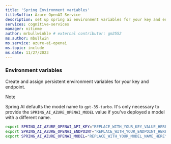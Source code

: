 ```yaml
---
title: 'Spring Environment variables'
titleSuffix: Azure OpenAI Service
description: set up spring ai environment variables for your key and endpoint
services: cognitive-services
manager: nitinme
author: mrbullwinkle # external contributor: gm2552
ms.author: mbullwin
ms.service: azure-ai-openai
ms.topic: include
ms.date: 11/27/2023
---
```


### Environment variables

Create and assign persistent environment variables for your key and endpoint.

> [!NOTE]
> Spring AI defaults the model name to `gpt-35-turbo`. It's only necessary to provide the `SPRING_AI_AZURE_OPENAI_MODEL` value if you've deployed a model with a different name.

```bash
export SPRING_AI_AZURE_OPENAI_API_KEY="REPLACE_WITH_YOUR_KEY_VALUE_HERE"
export SPRING_AI_AZURE_OPENAI_ENDPOINT="REPLACE_WITH_YOUR_ENDPOINT_HERE"
export SPRING_AI_AZURE_OPENAI_MODEL="REPLACE_WITH_YOUR_MODEL_NAME_HERE"
```

